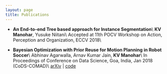 ```yaml
---
layout: page
title: Publications
---
```


- **An End-to-end Tree based approach for Instance Segmentation**\\
  **KV Manohar**, Yusuke Niitani\\
  Accepted at 11th POCV Workshop on Action, Perception and Organization, ECCV 2018\\
  <!-- [arXiv](https://arxiv.org/abs/1611.01851) | [code](https://github.com/abhinavagarwalla/motion-simulation/tree/alglib_opt) -->

- **Bayesian Optimization with Prior Reuse for Motion Planning in Robot Soccer**\\
  Abhinav Agarwalla, Arnav Kumar Jain, **KV Manohar**\\
  In Proceedings of Conference on Data Science, Goa, India, Jan 2018 (CoDS-COMAD)\\
  [arXiv](https://arxiv.org/abs/1611.01851) | [code](https://github.com/abhinavagarwalla/motion-simulation/tree/alglib_opt)
